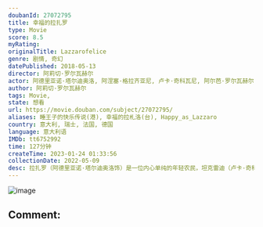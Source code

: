 ```yaml
---
doubanId: 27072795
title: 幸福的拉扎罗
type: Movie
score: 8.5
myRating: 
originalTitle: Lazzarofelice
genre: 剧情, 奇幻
datePublished: 2018-05-13
director: 阿莉切·罗尔瓦赫尔
actor: 阿德里亚诺·塔尔迪奥洛, 阿涅塞·格拉齐亚尼, 卢卡·奇科瓦尼, 阿尔芭·罗尔瓦赫尔, 塞尔希·洛佩斯, 纳塔利诺·巴拉索, 托马索·拉尼奥, 尼可莱塔·布拉斯基, 达里亚·帕斯卡·阿托利尼, 达维德·登奇, 帕斯夸丽纳·斯昆恰, 卢西亚诺·维尔加罗
author: 阿莉切·罗尔瓦赫尔
tags: Movie, 
state: 想看
url: https://movie.douban.com/subject/27072795/
aliases: 睡王子的快乐传说(港), 幸福的拉札洛(台), Happy_as_Lazzaro
country: 意大利, 瑞士, 法国, 德国
language: 意大利语
IMDb: tt6752992
time: 127分钟
createTime: 2023-01-24 01:33:56
collectionDate: 2022-05-09
desc: 拉扎罗（阿德里亚诺·塔尔迪奥洛饰）是一位内心单纯的年轻农民，坦克雷迪（卢卡·奇科瓦尼饰）则是一位骄横的年轻贵族。他在Inviolata这座与世隔绝的小城内生活，这个城镇则由侯爵夫人阿诺西纳·德·卢...
---
```


![image](p2521583093.jpg)

Comment: 
---

